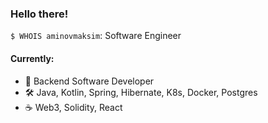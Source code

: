 ### Hello there!

`$ WHOIS aminovmaksim`: Software Engineer

#### Currently:
 - 💼 Backend Software Developer
 - 🛠 Java, Kotlin, Spring, Hibernate, K8s, Docker, Postgres
 - ☕ Web3, Solidity, React

